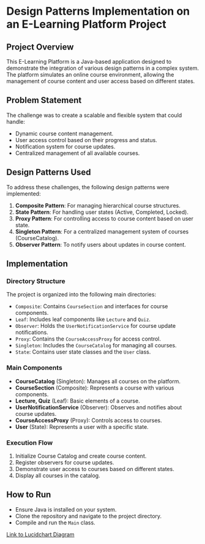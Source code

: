 # Design Patterns Implementation on an E-Learning Platform Project

## Project Overview

This E-Learning Platform is a Java-based application designed to demonstrate the integration of various design patterns in a complex system. The platform simulates an online course environment, allowing the management of course content and user access based on different states.

## Problem Statement

The challenge was to create a scalable and flexible system that could handle:
- Dynamic course content management.
- User access control based on their progress and status.
- Notification system for course updates.
- Centralized management of all available courses.

## Design Patterns Used

To address these challenges, the following design patterns were implemented:

1. **Composite Pattern**: For managing hierarchical course structures.
2. **State Pattern**: For handling user states (Active, Completed, Locked).
3. **Proxy Pattern**: For controlling access to course content based on user state.
4. **Singleton Pattern**: For a centralized management system of courses (CourseCatalog).
5. **Observer Pattern**: To notify users about updates in course content.

## Implementation

### Directory Structure

The project is organized into the following main directories:
- `Composite`: Contains `CourseSection` and interfaces for course components.
- `Leaf`: Includes leaf components like `Lecture` and `Quiz`.
- `Observer`: Holds the `UserNotificationService` for course update notifications.
- `Proxy`: Contains the `CourseAccessProxy` for access control.
- `Singleton`: Includes the `CourseCatalog` for managing all courses.
- `State`: Contains user state classes and the `User` class.

### Main Components

- **CourseCatalog** (Singleton): Manages all courses on the platform.
- **CourseSection** (Composite): Represents a course with various components.
- **Lecture, Quiz** (Leaf): Basic elements of a course.
- **UserNotificationService** (Observer): Observes and notifies about course updates.
- **CourseAccessProxy** (Proxy): Controls access to courses.
- **User** (State): Represents a user with a specific state.

### Execution Flow

1. Initialize Course Catalog and create course content.
2. Register observers for course updates.
3. Demonstrate user access to courses based on different states.
4. Display all courses in the catalog.

## How to Run

- Ensure Java is installed on your system.
- Clone the repository and navigate to the project directory.
- Compile and run the `Main` class.

[Link to Lucidchart Diagram](https://lucid.app/lucidchart/1e831f6c-e339-4606-b2e9-90226421a172/edit?viewport_loc=-14922%2C-9424%2C37124%2C17800%2C0_0&invitationId=inv_1308ef3b-b40b-4634-bb64-ec9b07d44495)

